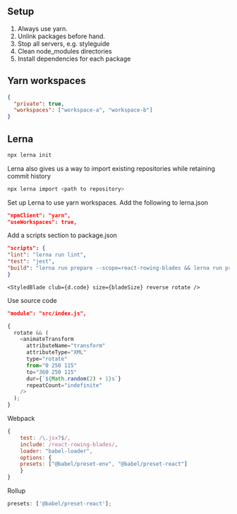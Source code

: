 ## Setup

1. Always use yarn.
1. Unlink packages before hand.
1. Stop all servers, e.g. styleguide
1. Clean node_modules directories
1. Install dependencies for each package

## Yarn workspaces

```json
{
  "private": true,
  "workspaces": ["workspace-a", "workspace-b"]
}
```

## Lerna

```bash
npx lerna init
```

Lerna also gives us a way to import existing repositories while retaining commit history

```bash
npx lerna import <path to repository>
```

Set up Lerna to use yarn workspaces. Add the following to lerna.json

```json
"npmClient": "yarn",
"useWorkspaces": true,
```

Add a scripts section to package.json

```json
"scripts": {
"lint": "lerna run lint",
"test": "jest",
"build": "lerna run prepare --scope=react-rowing-blades && lerna run prepare --scope=react-bumps-chart && lerna run build --scope=cambridge-bumps-website"
}
```

```
<StyledBlade club={d.code} size={bladeSize} reverse rotate />
```

Use source code

```json
"module": "src/index.js",
```

```js
{
  rotate && (
    <animateTransform
      attributeName="transform"
      attributeType="XML"
      type="rotate"
      from="0 250 115"
      to="360 250 115"
      dur={`${Math.random(2) + 1}s`}
      repeatCount="indefinite"
    />
  );
}
```

Webpack

```js
{
    test: /\.jsx?$/,
    include: /react-rowing-blades/,
    loader: "babel-loader",
    options: {
    presets: ["@babel/preset-env", "@babel/preset-react"]
    }
}
```

Rollup

```js
presets: ['@babel/preset-react'];
```
